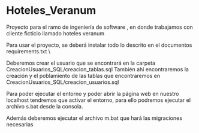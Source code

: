 # Hoteles_Veranum
Proyecto para el ramo de ingeniería de software , en donde trabajamos con cliente ficticio llamado hoteles veranum

Para usar el proyecto, se deberá instalar todo lo descrito en el documentos requirements.txt \

Deberemos crear el usuario que se encontrará en la carpeta CreacionUsuarios_SQL/creacion_tablas.sql
También ahí encontraremos la creación y el poblamiento de las tablas que encontraremos en CreacionUsuarios_SQL/creacion_usuarios.sql



Para poder ejecutar el entorno y poder abrir la página web en nuestro localhost tendremos que 
activar el entorno, para ello podremos ejecutar el archivo s.bat desde la consola. 

Además deberemos ejecutar el archivo m.bat que hará las migraciones necesarias
